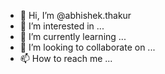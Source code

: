 - 👋 Hi, I’m @abhishek.thakur
- 👀 I’m interested in ...
- 🌱 I’m currently learning ...
- 💞️ I’m looking to collaborate on ...
- 📫 How to reach me ...

<!---
abhi422killer/abhi422killer is a ✨ special ✨ repository because its `README.md` (this file) appears on your GitHub profile.
You can click the Preview link to take a look at your changes.
--->
